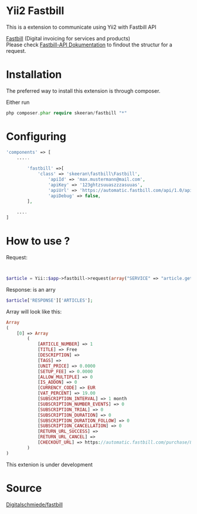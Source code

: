 Yii2 Fastbill
========
This is a extension to communicate using Yii2 with Fastbill API

<a href="http://www.fastbill.com">Fastbill</a> (Digital invoicing for services and products)<br>
Please check <a href="http://www.fastbill.com/api/">Fastbill-API Dokumentation</a> to findout the structur for a request.



Installation
============

The preferred way to install this extension is through composer.

Either run

``` php
php composer.phar require skeeran/fastbill "*"
```

Configuring
=========

``` php
'components' => [
    .....
    
        'fastbill' =>[
            'class' => 'skeeran\fastbill\Fastbill',
                'apiId' => 'max.mustermann@mail.com',
                'apiKey' => '123ghtzsuuaszzzasuuas', 
                'apiUrl' => 'https://automatic.fastbill.com/api/1.0/api.php',
                'apiDebug' => false,
        ],
        
    ....
]
```

How to use ?
============

Request:
``` php


$article = Yii::$app->fastbill->request(array("SERVICE" => "article.get"));

```

Response: is an arry
``` php
$article['RESPONSE']['ARTICLES'];
```
Array will look like this:

``` php
Array
(
    [0] => Array
        (
            [ARTICLE_NUMBER] => 1
            [TITLE] => Free
            [DESCRIPTION] => 
            [TAGS] => 
            [UNIT_PRICE] => 0.0000
            [SETUP_FEE] => 0.0000
            [ALLOW_MULTIPLE] => 0
            [IS_ADDON] => 0
            [CURRENCY_CODE] => EUR
            [VAT_PERCENT] => 19.00
            [SUBSCRIPTION_INTERVAL] => 1 month
            [SUBSCRIPTION_NUMBER_EVENTS] => 0
            [SUBSCRIPTION_TRIAL] => 0
            [SUBSCRIPTION_DURATION] => 0
            [SUBSCRIPTION_DURATION_FOLLOW] => 0
            [SUBSCRIPTION_CANCELLATION] => 0
            [RETURN_URL_SUCCESS] => 
            [RETURN_URL_CANCEL] => 
            [CHECKOUT_URL] => https://automatic.fastbill.com/purchase/8695c6da6cf436572f04535eb9aeaad9/1
        )
)
```
This extenion is under development


Source
======
<a href="https://github.com/Digitalschmiede/fastbill">Digitalschmiede/fastbill</a>

